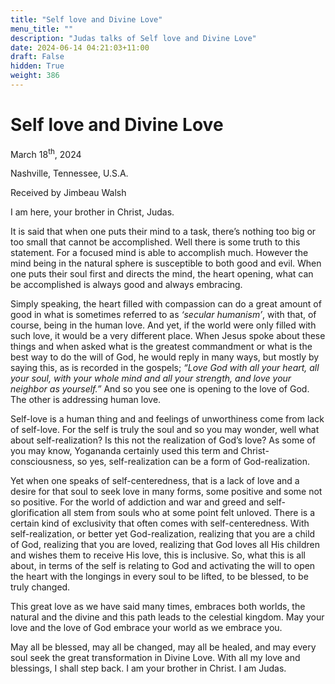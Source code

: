```yaml
---
title: "Self love and Divine Love"
menu_title: ""
description: "Judas talks of Self love and Divine Love"
date: 2024-06-14 04:21:03+11:00
draft: False
hidden: True
weight: 386
---
```

# Self love and Divine Love

March 18<sup>th</sup>, 2024

Nashville, Tennessee, U.S.A.

Received by Jimbeau Walsh  

I am here, your brother in Christ, Judas. 
   
It is said that when one puts their mind to a task, there’s nothing too big or too small that cannot be accomplished. Well there is some truth to this statement. For a focused mind is able to accomplish much. However the mind being in the natural sphere is susceptible to both good and evil. When one puts their soul first and directs the mind, the heart opening, what can be accomplished is always good and always embracing.  

Simply speaking, the heart filled with compassion can do a great amount of good in what is sometimes referred to as *‘secular humanism’*, with that, of course, being in the human love. And yet, if the world were only filled with such love, it would be a very different place. When Jesus spoke about these things and when asked what is the greatest commandment or what is the best way to do the will of God, he would reply in many ways, but mostly by saying this, as is recorded in the gospels; *“Love God with all your heart, all your soul, with your whole mind and all your strength, and love your neighbor as yourself.”* And so you see one is opening to the love of God. The other is addressing human love. 
    
Self-love is a human thing and and feelings of unworthiness come from lack of self-love. For the self is truly the soul and so you may wonder, well what about self-realization? Is this not the realization of God’s love? As some of you may know, Yogananda certainly used this term and Christ-consciousness, so yes, self-realization can be a form of God-realization. 

Yet when one speaks of self-centeredness, that is a lack of love and a desire for that soul to seek love in many forms, some positive and some not so positive. For the world of addiction and war and greed and self-glorification all stem from souls who at some point felt unloved. There is a certain kind of exclusivity that often comes with self-centeredness. With self-realization, or better yet God-realization, realizing that you are a child of God, realizing that you are loved, realizing that God loves all His children and wishes them to receive His love, this is inclusive. So, what this is all about, in terms of the self is relating to God and activating the will to open the heart with the longings in every soul to be lifted, to be blessed, to be truly changed. 
  
This great love as we have said many times, embraces both worlds, the natural and the divine and this path leads to the celestial kingdom. May your love and the love of God embrace your world as we embrace you.         
   
May all be blessed, may all be changed, may all be healed, and may every soul seek the great transformation in Divine Love. With all my love and blessings, I shall step back. I am your brother in Christ. I am Judas.